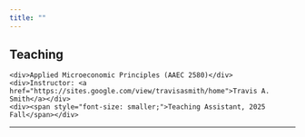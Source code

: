 ```yaml
---
title: ""
---
```


<!-- Teaching 区块 -->
<div class="research-page">
  <div class="left-column">
    <h2>Teaching</h2>
  </div>
  <div class="right-column" style="text-align: left;">

    <div>Applied Microeconomic Principles (AAEC 2580)</div>
    <div>Instructor: <a href="https://sites.google.com/view/travisasmith/home">Travis A. Smith</a></div>
    <div><span style="font-size: smaller;">Teaching Assistant, 2025 Fall</span></div>

  </div>
</div>

<hr>

